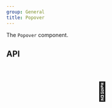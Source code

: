 ```yaml
---
group: General
title: Popover
---
```


The `Popover` component.

## API

<div style="padding: 40px 0;font-size: 48px; text-align: center;">🚧</div>
